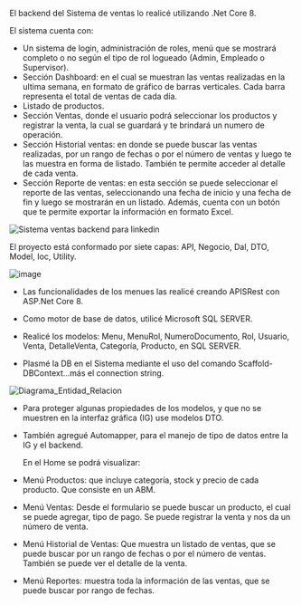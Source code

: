 El backend del Sistema de ventas lo realicé utilizando .Net Core 8. 

El sistema cuenta con:
* Un sistema de login, administración de roles, menú que se mostrará completo o no según el tipo de rol logueado (Admin, Empleado o Supervisor).
* Sección Dashboard: en el cual se muestran las ventas realizadas en la ultima semana, en formato de gráfico de barras verticales. Cada barra representa el total de ventas de cada día.
* Listado de productos.
* Sección Ventas, donde el usuario podrá seleccionar los productos y registrar la venta, la cual se guardará y te brindará un numero de operación.
* Sección Historial ventas: en donde se puede buscar las ventas realizadas, por un rango de fechas o por el número de ventas y luego te las muestra en forma de listado. También te permite acceder al detalle de cada venta.
* Sección Reporte de ventas: en esta sección se puede seleccionar el reporte de las ventas, seleccionando una fecha de inicio y una fecha de fin y luego se mostrarán en un listado. Además, cuenta con un botón que te permite exportar la información en formato Excel.
  


![Sistema ventas backend para linkedin](https://github.com/user-attachments/assets/ff0832b6-3dc7-4e3c-90c1-fe61849ec6b9)




El proyecto está conformado por siete capas: API, Negocio, Dal, DTO, Model, Ioc, Utility.


![image](https://github.com/MarianelaCortina/SistemaVentasBackend/assets/73797352/b2980652-389c-4195-9e0f-a52155a640d8)


* Las funcionalidades de los menues las realicé creando APISRest con ASP.Net Core 8.
  
* Como motor de base de datos, utilicé Microsoft SQL SERVER.
  
* Realicé los modelos: Menu, MenuRol, NumeroDocumento, Rol, Usuario, Venta, DetalleVenta, Categoría, Producto, en SQL SERVER.
  
* Plasmé la DB en el Sistema mediante el uso del comando Scaffold-DBContext...más el connection string.


![Diagrama_Entidad_Relacion](https://github.com/MarianelaCortina/SistemaVentasBackend/assets/73797352/799d7185-5523-4c2f-b465-ae7414640880)


  
* Para proteger algunas propiedades de los modelos, y que no se muestren en la interfaz gráfica (IG) use modelos DTO.

* También agregué Automapper, para el manejo de tipo de datos entre la IG y el backend.

  En el Home se podrá visualizar:
  
- Menú Productos: que incluye categoría, stock y precio de cada producto. Que consiste en un ABM.
  
- Menú Ventas: Desde el formulario se puede buscar un producto, el cual se puede agregar, tipo de pago. Se puede registrar la venta y nos da un número de venta.
  
- Menú Historial de Ventas: Que muestra un listado de ventas, que se puede buscar por un rango de fechas o por el número de ventas. También se puede ver el detalle de la venta.
  
- Menú Reportes: muestra toda la información de las ventas, que se puede buscar por rango de fechas.
